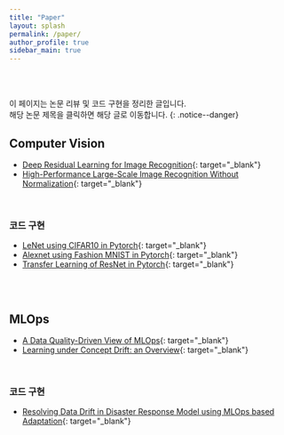 ```yaml
---
title: "Paper"
layout: splash
permalink: /paper/
author_profile: true
sidebar_main: true
---
```


<br>
<br>

이 페이지는 논문 리뷰 및 코드 구현을 정리한 글입니다.<br> 해당 논문 제목을 클릭하면 해당 글로 이동합니다. 
{: .notice--danger}

## Computer Vision

- [Deep Residual Learning for Image Recognition](https://ingu627.github.io/paper/ResNet){: target="_blank"}
- [High-Performance Large-Scale Image Recognition Without Normalization](https://ingu627.github.io/paper/NFResNet/){: target="_blank"}

<br>

### 코드 구현

- [LeNet using CIFAR10 in Pytorch](https://ingu627.github.io/code/LeNet_pytorch/){: target="_blank"}
- [Alexnet using Fashion MNIST in Pytorch](https://ingu627.github.io/code/alexnet_pytorch/){: target="_blank"}
- [Transfer Learning of ResNet in Pytorch](https://ingu627.github.io/code/ResNet50_pytorch/){: target="_blank"}


<br>
<br>

## MLOps

- [A Data Quality-Driven View of MLOps](https://ingu627.github.io/paper/data_quality_driven_mlops/){: target="_blank"}
- [Learning under Concept Drift: an Overview](https://ingu627.github.io/paper/concept_drift/){: target="_blank"}

<br>

### 코드 구현

- [Resolving Data Drift in Disaster Response Model using MLOps based Adaptation](https://github.com/ingu627/mlflow_detect_disaster_from_tweets){: target="_blank"}



<br>
<br>
<br>
<br>
<br>
<br>